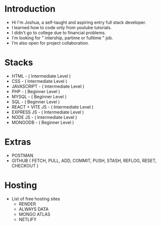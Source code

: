 # Introduction

- Hi I'm Joshua, a self-taught and aspiring entry full stack developer.
- I learned how to code only from youtube tutorials.
- I didn't go to college due to financial problems.
- I'm looking for " intership, partime or fulltime " job.
- I'm also open for project collaboration.

# Stacks
- HTML - ( Intermediate Level )
- CSS - ( Intermediate Level )
- JAVASCRIPT - ( Intermediate Level )
- PHP - ( Beginner Level )
- MYSQL - ( Beginner Level )
- SQL - ( Beginner Level )
- REACT + VITE JS - ( Intermediate Level )
- EXPRESS JS - ( Intermediate Level )
- NODE JS - ( Intermediate Level )
- MONGODB - ( Beginner Level )

# Extras
- POSTMAN
- GITHUB ( FETCH, PULL, ADD, COMMIT, PUSH, STASH, REFLOG, RESET, CHECKOUT )

# Hosting
- List of free hosting sites
  - RENDER
  - ALWAYS DATA
  - MONGO ATLAS
  - NETLIFY
